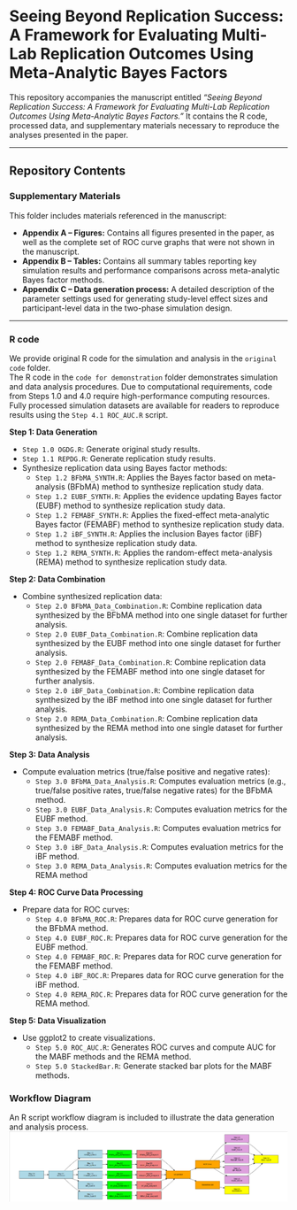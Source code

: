 # Seeing Beyond Replication Success: A Framework for Evaluating Multi-Lab Replication Outcomes Using Meta-Analytic Bayes Factors

This repository accompanies the manuscript entitled *“Seeing Beyond Replication Success: A Framework for Evaluating Multi-Lab Replication Outcomes Using Meta-Analytic Bayes Factors.”* It contains the R code, processed data, and supplementary materials necessary to reproduce the analyses presented in the paper.

---

## Repository Contents

### Supplementary Materials
This folder includes materials referenced in the manuscript:

- **Appendix A – Figures:** Contains all figures presented in the paper, as well as the complete set of ROC curve graphs that were not shown in the manuscript. 
- **Appendix B – Tables:** Contains all summary tables reporting key simulation results and performance comparisons across meta-analytic Bayes factor methods.  
- **Appendix C – Data generation process:** A detailed description of the parameter settings used for generating study-level effect sizes and participant-level data in the two-phase simulation design.

---
### R code
We provide original R code for the simulation and analysis in the `original code` folder.  
The R code in the `code for demonstration` folder demonstrates simulation and data analysis procedures. Due to computational requirements, code from Steps 1.0 and 4.0 require high-performance computing resources. Fully processed simulation datasets are available for readers to reproduce results using the `Step 4.1 ROC_AUC.R` script.

**Step 1: Data Generation**
-  `Step 1.0 OGDG.R`: Generate original study results.
-  `Step 1.1 REPDG.R`: Generate replication study results.
- Synthesize replication data using Bayes factor methods:
  - `Step 1.2 BFbMA_SYNTH.R`: Applies the Bayes factor based on meta-analysis (BFbMA)  method to synthesize replication study data.
  - `Step 1.2 EUBF_SYNTH.R`: Applies the evidence updating Bayes factor (EUBF) method to synthesize replication study data.
  - `Step 1.2 FEMABF_SYNTH.R`: Applies the fixed-effect meta-analytic Bayes factor (FEMABF)  method to synthesize replication study data.
  - `Step 1.2 iBF_SYNTH.R`: Applies the inclusion Bayes factor (iBF) method to synthesize replication study data.
  - `Step 1.2 REMA_SYNTH.R`: Applies the random-effect meta-analysis (REMA) method to synthesize replication study data.

**Step 2: Data Combination**
- Combine synthesized replication data:
  - `Step 2.0 BFbMA_Data_Combination.R`: Combine replication data synthesized by the BFbMA method into one single dataset for further analysis.
  - `Step 2.0 EUBF_Data_Combination.R`: Combine replication data synthesized by the EUBF method into one single dataset for further analysis.
  - `Step 2.0 FEMABF_Data_Combination.R`: Combine replication data synthesized by the FEMABF method into one single dataset for further analysis.
  - `Step 2.0 iBF_Data_Combination.R`: Combine replication data synthesized by the iBF method into one single dataset for further analysis.
  - `Step 2.0 REMA_Data_Combination.R`: Combine replication data synthesized by the REMA method into one single dataset for further analysis.

**Step 3: Data Analysis**
- Compute evaluation metrics (true/false positive and negative rates):
  - `Step 3.0 BFbMA_Data_Analysis.R`: Computes evaluation metrics (e.g., true/false positive rates, true/false negative rates) for the BFbMA method. 
  - `Step 3.0 EUBF_Data_Analysis.R`: Computes evaluation metrics for the EUBF method.
  - `Step 3.0 FEMABF_Data_Analysis.R`: Computes evaluation metrics for the FEMABF method. 
  - `Step 3.0 iBF_Data_Analysis.R`: Computes evaluation metrics for the iBF method. 
  - `Step 3.0 REMA_Data_Analysis.R`: Computes evaluation metrics for the REMA method

**Step 4: ROC Curve Data Processing**
- Prepare data for ROC curves:
  - `Step 4.0 BFbMA_ROC.R`: Prepares data for ROC curve generation for the BFbMA method.
  - `Step 4.0 EUBF_ROC.R`: Prepares data for ROC curve generation for the EUBF method.
  - `Step 4.0 FEMABF_ROC.R`: Prepares data for ROC curve generation for the FEMABF method.
  - `Step 4.0 iBF_ROC.R`: Prepares data for ROC curve generation for the iBF method.
  - `Step 4.0 REMA_ROC.R`: Prepares data for ROC curve generation for the REMA method.

**Step 5: Data Visualization**
- Use ggplot2 to create visualizations.
  - `Step 5.0 ROC_AUC.R`: Generates ROC curves and compute AUC for the MABF methods and the REMA method.
  - `Step 5.0 StackedBar.R`: Generate stacked bar plots for the MABF methods.

### Workflow Diagram

An R script workflow diagram is included to illustrate the data generation and analysis process.
![Workflow Diagram](images/workflow3.png)

     
